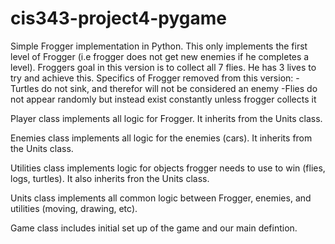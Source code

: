 # cis343-project4-pygame

Simple Frogger implementation in Python. This only implements the first level of Frogger (i.e frogger does not get new enemies if he completes a level).
Froggers goal in this version is to collect all 7 flies. He has 3 lives to try and achieve this. 
Specifics of Frogger removed from this version:
-Turtles do not sink, and therefor will not be considered an enemy
-Flies do not appear randomly but instead exist constantly unless frogger collects it

Player class implements all logic for Frogger. It inherits from the Units class.

Enemies class implements all logic for the enemies (cars). It inherits from the Units class.

Utilities class implements logic for objects frogger needs to use to win (flies, logs, turtles). It also inherits fron the Units class.

Units class implements all common logic between Frogger, enemies, and utilities (moving, drawing, etc).

Game class includes initial set up of the game and our main defintion.



